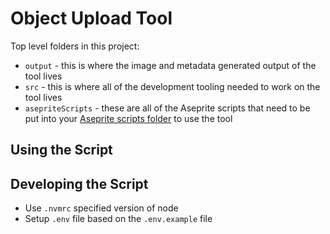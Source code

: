 # Object Upload Tool

Top level folders in this project:

- `output` - this is where the image and metadata generated output of the tool lives
- `src` - this is where all of the development tooling needed to work on the tool lives
- `asepriteScripts` - these are all of the Aseprite scripts that need to be put into your [Aseprite scripts folder](https://community.aseprite.org/t/locate-user-scripts-folder/2170) to use the tool

## Using the Script

## Developing the Script

- Use `.nvmrc` specified version of node
- Setup `.env` file based on the `.env.example` file
